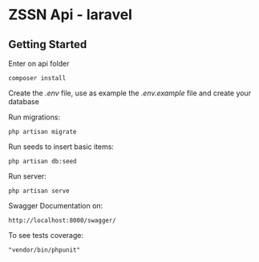 # ZSSN Api - laravel

## Getting Started
Enter on api folder

    composer install
    
Create the *.env* file, use as example the *.env.example* file and create your database

Run migrations:
 
    php artisan migrate

Run seeds to insert basic items:
 
    php artisan db:seed

Run server:
 
    php artisan serve
    
Swagger Documentation on:

    http://localhost:8000/swagger/
    
To see tests coverage:

    "vendor/bin/phpunit"


